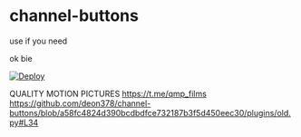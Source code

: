 # channel-buttons
use if you need 



ok bie 


[![Deploy](https://www.herokucdn.com/deploy/button.svg)](https://heroku.com/deploy?template=https://github.com/deon378/channel-buttons)


QUALITY MOTION PICTURES https://t.me/qmp_films
https://github.com/deon378/channel-buttons/blob/a58fc4824d390bcdbdfce732187b3f5d450eec30/plugins/old.py#L34
